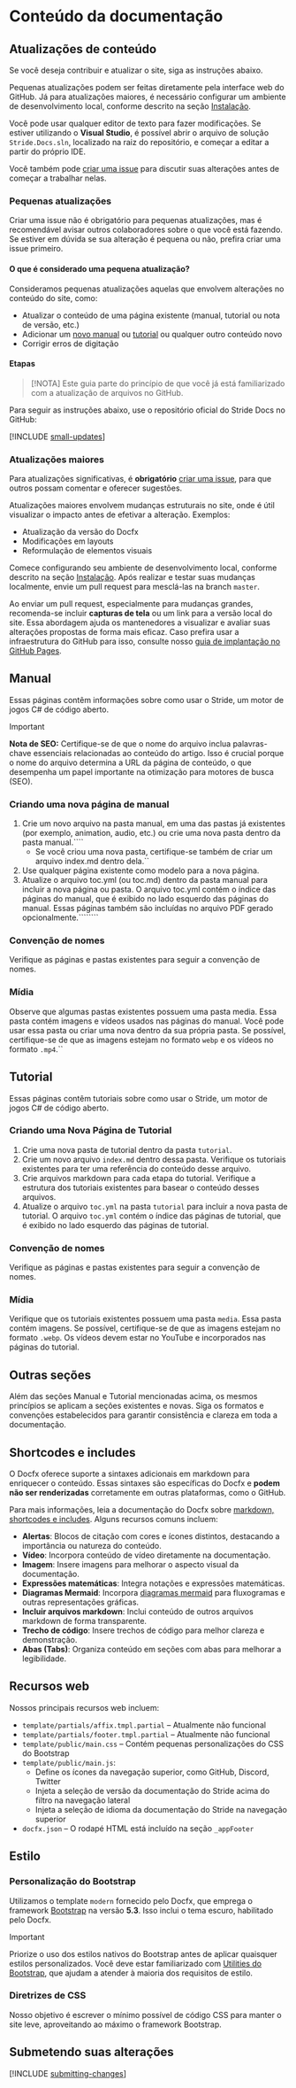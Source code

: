 # Conteúdo da documentação

## Atualizações de conteúdo

Se você deseja contribuir e atualizar o site, siga as instruções abaixo.

Pequenas atualizações podem ser feitas diretamente pela interface web do GitHub. Já para atualizações maiores, é necessário configurar um ambiente de desenvolvimento local, conforme descrito na seção [Instalação](installation.md).

Você pode usar qualquer editor de texto para fazer modificações. Se estiver utilizando o **Visual Studio**, é possível abrir o arquivo de solução `Stride.Docs.sln`, localizado na raiz do repositório, e começar a editar a partir do próprio IDE.

Você também pode [criar uma issue](https://github.com/stride3d/stride-docs/issues) para discutir suas alterações antes de começar a trabalhar nelas.

### Pequenas atualizações

Criar uma issue não é obrigatório para pequenas atualizações, mas é recomendável avisar outros colaboradores sobre o que você está fazendo. Se estiver em dúvida se sua alteração é pequena ou não, prefira criar uma issue primeiro.

#### O que é considerado uma pequena atualização?

Consideramos pequenas atualizações aquelas que envolvem alterações no conteúdo do site, como:

- Atualizar o conteúdo de uma página existente (manual, tutorial ou nota de versão, etc.)
- Adicionar um [novo manual](#creating-new-manual-page) ou [tutorial](#creating-new-tutorial-page) ou qualquer outro conteúdo novo
- Corrigir erros de digitação

#### Etapas

> [!NOTA]
> Este guia parte do princípio de que você já está familiarizado com a atualização de arquivos no GitHub.

Para seguir as instruções abaixo, use o repositório oficial do Stride Docs no GitHub:[](https://github.com/stride3d/stride-docs)

[!INCLUDE [small-updates](../../includes/small-update-instructions.md)]

### Atualizações maiores

Para atualizações significativas, é **obrigatório** [criar uma issue](https://github.com/stride3d/stride-docs/issues), para que outros possam comentar e oferecer sugestões.

Atualizações maiores envolvem mudanças estruturais no site, onde é útil visualizar o impacto antes de efetivar a alteração. Exemplos:

- Atualização da versão do Docfx
- Modificações em layouts
- Reformulação de elementos visuais

Comece configurando seu ambiente de desenvolvimento local, conforme descrito na seção [Instalação](installation.md). Após realizar e testar suas mudanças localmente, envie um pull request para mesclá-las na branch `master`.

Ao enviar um pull request, especialmente para mudanças grandes, recomenda-se incluir **capturas de tela** ou um link para a versão local do site. Essa abordagem ajuda os mantenedores a visualizar e avaliar suas alterações propostas de forma mais eficaz. Caso prefira usar a infraestrutura do GitHub para isso, consulte nosso [guia de implantação no GitHub Pages](deployment-azure.md#deployment-to-github-pages).

## Manual

Essas páginas contêm informações sobre como usar o Stride, um motor de jogos C# de código aberto.

> [!IMPORTANT]
> **Nota de SEO:** Certifique-se de que o nome do arquivo inclua palavras-chave essenciais relacionadas ao conteúdo do artigo. Isso é crucial porque o nome do arquivo determina a URL da página de conteúdo, o que desempenha um papel importante na otimização para motores de busca (SEO).

### Criando uma nova página de manual

1. Crie um novo arquivo na pasta manual, em uma das pastas já existentes (por exemplo, animation, audio, etc.) ou crie uma nova pasta dentro da pasta manual.````
   - Se você criou uma nova pasta, certifique-se também de criar um arquivo index.md dentro dela.``
1. Use qualquer página existente como modelo para a nova página.
1. Atualize o arquivo toc.yml (ou toc.md) dentro da pasta manual para incluir a nova página ou pasta. O arquivo toc.yml contém o índice das páginas do manual, que é exibido no lado esquerdo das páginas do manual. Essas páginas também são incluídas no arquivo PDF gerado opcionalmente.````````

### Convenção de nomes

Verifique as páginas e pastas existentes para seguir a convenção de nomes.

### Mídia

Observe que algumas pastas existentes possuem uma pasta media. Essa pasta contém imagens e vídeos usados nas páginas do manual. Você pode usar essa pasta ou criar uma nova dentro da sua própria pasta. Se possível, certifique-se de que as imagens estejam no formato `webp` e os vídeos no formato `.mp4`.``

## Tutorial

Essas páginas contêm tutoriais sobre como usar o Stride, um motor de jogos C# de código aberto.

### Criando uma Nova Página de Tutorial

1. Crie uma nova pasta de tutorial dentro da pasta `tutorial`.
1. Crie um novo arquivo `index.md` dentro dessa pasta. Verifique os tutoriais existentes para ter uma referência do conteúdo desse arquivo.
1. Crie arquivos markdown para cada etapa do tutorial. Verifique a estrutura dos tutoriais existentes para basear o conteúdo desses arquivos.
1. Atualize o arquivo `toc.yml` na pasta `tutorial` para incluir a nova pasta de tutorial. O arquivo `toc.yml` contém o índice das páginas de tutorial, que é exibido no lado esquerdo das páginas de tutorial.

### Convenção de nomes

Verifique as páginas e pastas existentes para seguir a convenção de nomes.

### Mídia

Verifique que os tutoriais existentes possuem uma pasta `media`. Essa pasta contém imagens. Se possível, certifique-se de que as imagens estejam no formato `.webp`. Os vídeos devem estar no YouTube e incorporados nas páginas do tutorial.

## <g1>Outras seções</g1>

Além das seções Manual e Tutorial mencionadas acima, os mesmos princípios se aplicam a seções existentes e novas. Siga os formatos e convenções estabelecidos para garantir consistência e clareza em toda a documentação.

## Shortcodes e includes

O Docfx oferece suporte a sintaxes adicionais em markdown para enriquecer o conteúdo. Essas sintaxes são específicas do Docfx e **podem não ser renderizadas** corretamente em outras plataformas, como o GitHub.

Para mais informações, leia a documentação do Docfx sobre [markdown, shortcodes e includes](https://dotnet.github.io/docfx/docs/markdown.html?tabs=linux%2Cdotnet). Alguns recursos comuns incluem:

- **Alertas**: Blocos de citação com cores e ícones distintos, destacando a importância ou natureza do conteúdo.
- **Vídeo**: Incorpora conteúdo de vídeo diretamente na documentação.
- **Imagem**: Insere imagens para melhorar o aspecto visual da documentação.
- **Expressões matemáticas**: Integra notações e expressões matemáticas.
- **Diagramas Mermaid**: Incorpora [diagramas mermaid](https://mermaid.js.org/) para fluxogramas e outras representações gráficas.
- **Incluir arquivos markdown**: Inclui conteúdo de outros arquivos markdown de forma transparente.
- **Trecho de código**: Insere trechos de código para melhor clareza e demonstração.
- **Abas (Tabs)**: Organiza conteúdo em seções com abas para melhorar a legibilidade.

## Recursos web

Nossos principais recursos web incluem:

- `template/partials/affix.tmpl.partial` – Atualmente não funcional
- `template/partials/footer.tmpl.partial` – Atualmente não funcional
- `template/public/main.css` – Contém pequenas personalizações do CSS do Bootstrap
- `template/public/main.js`:
   - Define os ícones da navegação superior, como GitHub, Discord, Twitter
   - Injeta a seleção de versão da documentação do Stride acima do filtro na navegação lateral
   - Injeta a seleção de idioma da documentação do Stride na navegação superior
- `docfx.json` – O rodapé HTML está incluído na seção `_appFooter`

## Estilo

### Personalização do Bootstrap

Utilizamos o template `modern` fornecido pelo Docfx, que emprega o framework [Bootstrap](https://getbootstrap.com/) na versão **5.3**. Isso inclui o tema escuro, habilitado pelo Docfx.

> [!IMPORTANT]
> Priorize o uso dos estilos nativos do Bootstrap antes de aplicar quaisquer estilos personalizados. Você deve estar familiarizado com [Utilities do Bootstrap](https://getbootstrap.com/docs/5.3/utilities/api/), que ajudam a atender à maioria dos requisitos de estilo.

### Diretrizes de CSS

Nosso objetivo é escrever o mínimo possível de código CSS para manter o site leve, aproveitando ao máximo o framework Bootstrap.

## Submetendo suas alterações

[!INCLUDE [submitting-changes](../../includes/submitting-changes.md)]